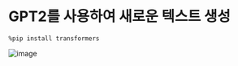 # GPT2를 사용하여 새로운 텍스트 생성

```
%pip install transformers
```
![image](https://github.com/user-attachments/assets/ea8ed49b-56c4-4068-985d-1f3694dce684)
